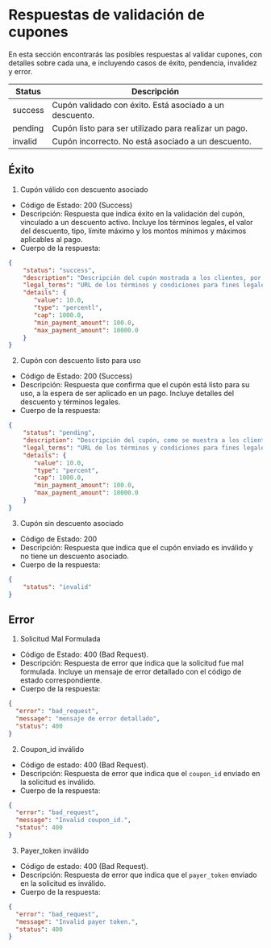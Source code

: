 # Respuestas de validación de cupones

En esta sección encontrarás las posibles respuestas al validar cupones, con detalles sobre cada una, e incluyendo casos de éxito, pendencia, invalidez y error.

| Status   | Descripción |
| --- | --- |
| success  | Cupón validado con éxito. Está asociado a un descuento. |
| pending  | Cupón listo para ser utilizado para realizar un pago. |
| invalid  | Cupón incorrecto. No está asociado a un descuento.  |

## Éxito

1. Cupón válido con descuento asociado

* Código de Estado: 200 (Success)
* Descripción: Respuesta que indica éxito en la validación del cupón, vinculado a un descuento activo. Incluye los términos legales, el valor del descuento, tipo, límite máximo y los montos mínimos y máximos aplicables al pago.
* Cuerpo de la respuesta:

```Json
{
    "status": "success",
    "description": "Descripción del cupón mostrada a los clientes, por ejemplo, en interfaces, facturas o recibos",
    "legal_terms": "URL de los términos y condiciones para fines legales",
    "details": {
       "value": 10.0,
       "type": "percentl",
       "cap": 1000.0,
       "min_payment_amount": 100.0,
       "max_payment_amount": 10000.0
    }
}
```

2. Cupón con descuento listo para uso

* Código de Estado: 200 (Success)
* Descripción: Respuesta que confirma que el cupón está listo para su uso, a la espera de ser aplicado en un pago. Incluye detalles del descuento y términos legales.
* Cuerpo de la respuesta:

```Json
{
    "status": "pending",
    "description": "Descripción del cupón, como se muestra a los clientes en interfaces, facturas o recibos.",
    "legal_terms": "URL de los términos y condiciones para fines legales.",
    "details": {
       "value": 10.0,
       "type": "percent",
       "cap": 1000.0,
       "min_payment_amount": 100.0,
       "max_payment_amount": 10000.0
    }
}
```

3. Cupón sin descuento asociado

* Código de Estado: 200
* Descripción: Respuesta que indica que el cupón enviado es inválido y no tiene un descuento asociado.
* Cuerpo de la respuesta: 

```Json
{
    "status": "invalid"
}
```

## Error

1. Solicitud Mal Formulada

* Código de Estado: 400 (Bad Request).
* Descripción: Respuesta de error que indica que la solicitud fue mal formulada. Incluye un mensaje de error detallado con el código de estado correspondiente.
* Cuerpo de la respuesta: 

```Json
{
  "error": "bad_request",
  "message": "mensaje de error detallado",
  "status": 400
}
```

2. Coupon_id inválido

* Código de estado: 400 (Bad Request).
* Descripción: Respuesta de error que indica que el `coupon_id` enviado en la solicitud es inválido.
* Cuerpo de la respuesta:

```json
{
  "error": "bad_request",
  "message": "Invalid coupon_id.",
  "status": 400
}
```

3. Payer_token inválido

* Código de estado: 400 (Bad Request).
* Descripción: Respuesta de error que indica que el `payer_token` enviado en la solicitud es inválido.
* Cuerpo de la respuesta:

```json
{
  "error": "bad_request",
  "message": "Invalid payer token.",
  "status": 400
}
```
